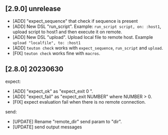
## [2.9.0] unrelease

- [ADD] "expect_sequence" that check if sequence is present
- [ADD] New DSL "run_script". Example: `run_script script, on: :host1`, upload script to host1 and then execute it on remote.
- [ADD] New DSL "upload". Upload local file to remote host. Example `upload "localfile", to: :host1`
- [ADD] `teuton check` works with `expect_sequence`, `run_script` and `upload`.
- [FIX] `teuton check` works fine with `macros`.

## [2.8.0] 20230630

expect:
- [ADD] "expect_ok" as "expect_exit 0 ".
- [ADD] "expect_fail" as "expect_exit NUMBER" where NUMBER > 0.
- [FIX] expect evaluation fail when there is no remote connection.

send:
- [UPDATE] Rename "remote_dir" send param to "dir".
- [UPDATE] send output messages
